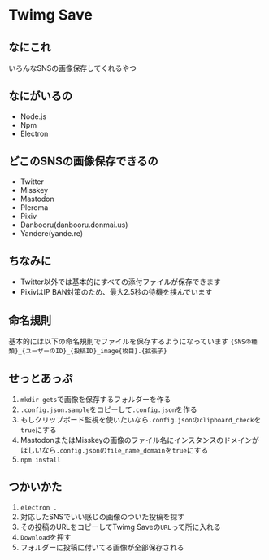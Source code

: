 # Twimg Save
## なにこれ
いろんなSNSの画像保存してくれるやつ
## なにがいるの
- Node.js
- Npm
- Electron
## どこのSNSの画像保存できるの
- Twitter
- Misskey
- Mastodon
- Pleroma
- Pixiv
- Danbooru(danbooru.donmai.us)
- Yandere(yande.re)
## ちなみに
- Twitter以外では基本的にすべての添付ファイルが保存できます
- PixivはIP BAN対策のため、最大2.5秒の待機を挟んでいます
## 命名規則
基本的には以下の命名規則でファイルを保存するようになっています
```{SNSの種類}_{ユーザーのID}_{投稿ID}_image{枚目}.{拡張子}```

## せっとあっぷ
1. `mkdir gets`で画像を保存するフォルダーを作る
2. `.config.json.sample`をコピーして`.config.json`を作る
3. もしクリップボード監視を使いたいなら`.config.json`の`clipboard_check`を`true`にする
4. MastodonまたはMisskeyの画像のファイル名にインスタンスのドメインがほしいなら`.config.json`の`file_name_domain`を`true`にする
5. `npm install`
## つかいかた
1. `electron .`
2. 対応したSNSでいい感じの画像のついた投稿を探す
3. その投稿のURLをコピーしてTwimg Saveの`URL`って所に入れる
4. `Download`を押す
5. フォルダーに投稿に付いてる画像が全部保存される

